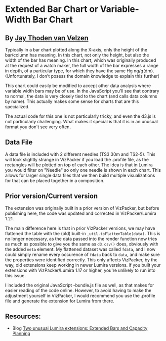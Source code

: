 Extended Bar Chart or Variable-Width Bar Chart
==============================================

By [Jay Thoden van Velzen](http://scn.sap.com/people/jay.thodenvanvelzen)
-------------------------------------------------------------------------
Typically in a bar chart plotted along the X-axis, only the height of the bar/column has meaning. In this chart, not only the height, but also the width of the bar has meaning. In this chart, which was originally produced at the request of a watch maker, the full width of the bar expresses a range in depth, of a particular type, for which they have the same Hg ng/g(dm). (Unfortunately, I don't posess the domain knowledge to explain this further)

This chart could easily be modified to accept other data analysis where variable width bars may be of use. In the JavaScript you'll see that contrary to normal, the data is very closely tied to the chart (and calls data columns by name). This actually makes some sense for charts that are this specialized.

The actual code for this one is not particularly tricky, and even the d3.js is not particularly challenging. What makes it special is that it is in an unusual format you don't see very often.

Data File
---------
A data file is included with 2 different needles (TS3 30m and TS2-5). This will look slightly strange in VizPacker if you load the .profile file, as the rectangles will be plotted on top of each other. The idea is that in Lumira you would filter on "Needle" so only one needle is shown in each chart. This allows for larger single data files that we then build multiple visualizations for that can be placed together in a composition. 

Prior version/Current version
-----------------------------
The extension was originally built in a prior version of VizPacker, but before publishing here, the code was updated and corrected in VizPacker/Lumira 1.21.

The main difference here is that in prior VizPacker versions, we may have flattened the table with the (old) built-in `_util.toFlattenTable(data)`. This is no longer necessary, as the data passed into the render function now tries as much as possible to give you the same as `d3.csv()` does, obviously with the added `meta` element. My flattened dataset was called `fdata`, and I now could simply rename every occurence of `fdata` back to `data`, and make sure the properties were identified correctly. This only affects VizPacker, by the way, old extensions keep working in newer Lumira versions. If you built your extensions with VizPacker/Lumira 1.17 or higher, you're unlikely to run into this issue.

I included the original JavaScript -bundle.js file as well, as that makes for easier reading of the code online. However, to avoid having to make the adjustment yourself in VizPacker, I would recommend you use the .profile file and generate the extension for Lumira from there.

Resources:
----------
* Blog [Two unusual Lumira extensions: Extended Bars and Capacity Planning](http://scn.sap.com/community/lumira/blog/2015/02/03/two-unusual-lumira-extensions-extended-bars-and-capacity-planning)
